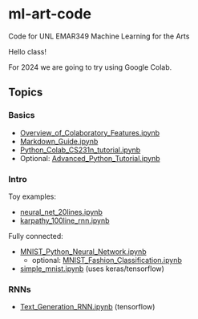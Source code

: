 # ml-art-code
Code for UNL EMAR349 Machine Learning for the Arts

Hello class!

For 2024 we are going to try using Google Colab. 

## Topics

### Basics
- [Overview_of_Colaboratory_Features.ipynb](https://github.com/roberttwomey/ml-art-code/blob/master/basics/Overview_of_Colaboratory_Features.ipynb)
- [Markdown_Guide.ipynb](https://github.com/roberttwomey/ml-art-code/blob/master/basics/Markdown_Guide.ipynb)
- [Python_Colab_CS231n_tutorial.ipynb](https://github.com/roberttwomey/ml-art-code/blob/master/basics/Python_Colab_CS231n_tutorial.ipynb)
- Optional: [Advanced_Python_Tutorial.ipynb](https://github.com/roberttwomey/ml-art-code/blob/master/basics/Advanced_Python_Tutorial.ipynb)

### Intro
Toy examples:
- [neural_net_20lines.ipynb](https://github.com/roberttwomey/ml-art-code/blob/master/intro/neural_net_20lines.ipynb)
- [karpathy_100line_rnn.ipynb](https://github.com/roberttwomey/ml-art-code/blob/master/intro/karpathy_100line_rnn.ipynb)

Fully connected:
- [MNIST_Python_Neural_Network.ipynb](https://github.com/roberttwomey/ml-art-code/blob/master/intro/MNIST_Python_Neural_Network.ipynb)
  - optional: [MNIST_Fashion_Classification.ipynb](https://github.com/roberttwomey/ml-art-code/blob/master/intro/MNIST_Fashion_Classification.ipynb)
- [simple_mnist.ipynb](https://github.com/roberttwomey/ml-art-code/blob/master/intro/simple_mnist.ipynb) (uses keras/tensorflow)

### RNNs
- [Text_Generation_RNN.ipynb](https://github.com/roberttwomey/ml-art-code/blob/master/intro/Text_Generation_RNN.ipynb) (tensorflow)
